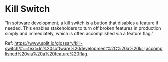 # Kill Switch

"In software development, a kill switch is a button that disables a feature if needed. This enables stakeholders to turn off broken features in production simply and immediately, which is often accomplished via a feature flag."

Ref: https://www.split.io/glossary/kill-switch/#:~:text=In%20software%20development%2C%20a%20kill,accomplished%20via%20a%20feature%20flag.
